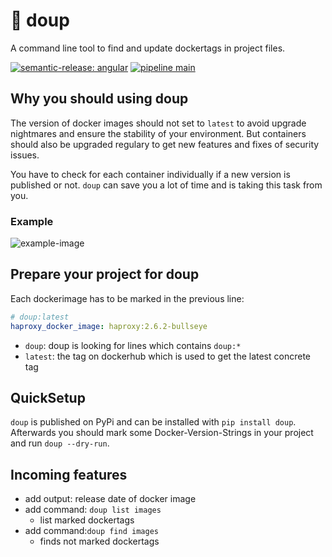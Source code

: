 # 🚀 doup

A command line tool to find and update dockertags in project files.

[![semantic-release: angular](https://img.shields.io/badge/semantic--release-angular-e10079?logo=semantic-release)](https://github.com/semantic-release/semantic-release)
[![pipeline main](https://gitlab.com/doup1/doup/badges/main/pipeline.svg)](https://gitlab.com/doup1/doup/blob/feature/update_readme/README.md)

## Why you should using doup

The version of docker images should not set to `latest` to avoid upgrade nightmares and ensure the stability of your environment.
But containers should also be upgraded regulary to get new features and fixes of security issues.

You have to check for each container individually if a new version is published or not.
`doup` can save you a lot of time and is taking this task from you.

### Example

![example-image](./docs/images/example1.jpg)

## Prepare your project for doup

Each dockerimage has to be marked in the previous line:

```yml
# doup:latest
haproxy_docker_image: haproxy:2.6.2-bullseye
```

- `doup`: doup is looking for lines which contains `doup:*`
- `latest`: the tag on dockerhub which is used to get the latest concrete tag

## QuickSetup

`doup` is published on PyPi and can be installed with `pip install doup`.
Afterwards you should mark some Docker-Version-Strings in your project and run `doup --dry-run`.

## Incoming features

- add output: release date of docker image
- add command: `doup list images`
    - list marked dockertags
- add command:`doup find images`
    - finds not marked dockertags
